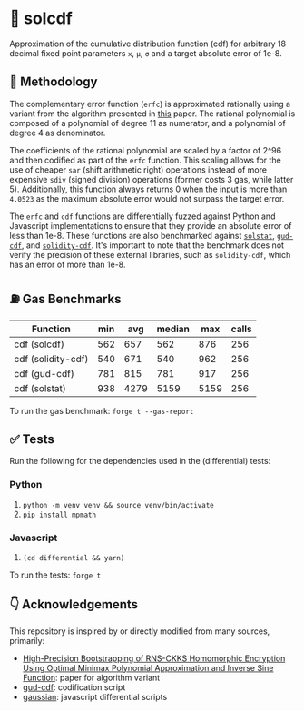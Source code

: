 # 🔎 solcdf

Approximation of the cumulative distribution function (cdf) for arbitrary 18 decimal fixed point parameters `x`, `μ`, `σ` and a target absolute error of 1e-8.

## 🧪 Methodology

The complementary error function (`erfc`) is approximated rationally using a variant from the algorithm presented in [this](https://eprint.iacr.org/2020/552.pdf) paper. The rational polynomial is composed of a polynomial of degree 11 as numerator, and a polynomial of degree 4 as denominator.

The coefficients of the rational polynomial are scaled by a factor of 2^96 and then codified as part of the `erfc` function. This scaling allows for the use of cheaper `sar` (shift arithmetic right) operations instead of more expensive `sdiv` (signed division) operations (former costs 3 gas, while latter 5). Additionally, this function always returns 0 when the input is more than `4.0523` as the maximum absolute error would not surpass the target error.

The `erfc` and `cdf` functions are differentially fuzzed against Python and Javascript implementations to ensure that they provide an absolute error of less than 1e-8. These functions are also benchmarked against [`solstat`](https://github.com/primitivefinance/solstat), [`gud-cdf`](https://github.com/Philogy/gud-cdf), and [`solidity-cdf`](https://github.com/fiveoutofnine/solidity-cdf). It's important to note that the benchmark does not verify the precision of these external libraries, such as `solidity-cdf`, which has an error of more than 1e-8.

## ⛽ Gas Benchmarks

| Function             | min  | avg  | median | max  | calls |
|----------------------|------|------|--------|------|-------|
| cdf (solcdf)         | 562  | 657  | 562    | 876  | 256   |
| cdf (solidity-cdf)   | 540  | 671  | 540    | 962  | 256   |
| cdf (gud-cdf)        | 781  | 815  | 781    | 917  | 256   |
| cdf (solstat)        | 938  | 4279 | 5159   | 5159 | 256   |

To run the gas benchmark: `forge t --gas-report`

## ✅ Tests

Run the following for the dependencies used in the (differential) tests:

### Python
1. `python -m venv venv && source venv/bin/activate`
2. `pip install mpmath`

### Javascript
1. `(cd differential && yarn)`

To run the tests: `forge t`

## 👇 Acknowledgements

This repository is inspired by or directly modified from many sources, primarily:

- [High-Precision Bootstrapping of RNS-CKKS Homomorphic Encryption Using Optimal Minimax Polynomial Approximation and Inverse Sine Function](https://eprint.iacr.org/2020/552): paper for algorithm variant
- [gud-cdf](https://github.com/Philogy/gud-cdf): codification script
- [gaussian](https://github.com/errcw/gaussian): javascript differential scripts